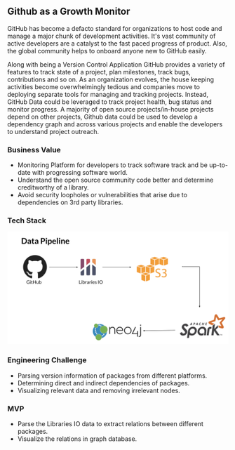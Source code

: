 ## Github as a Growth Monitor

GitHub has become a defacto standard for organizations to host code and manage a major chunk of development activities. It's vast community of active developers are a catalyst to the fast paced progress of product. Also, the global community helps to onboard anyone new to GitHub easily.

Along with being a Version Control Application GitHub provides a variety of features to track state of a project, plan milestones, track bugs, contributions and so on. As an organization evolves, the house keeping activities become overwhelmingly tedious and companies move to deploying separate tools for managing and tracking projects. Instead, GitHub Data could be leveraged to track project health, bug status and monitor progress. A majority of open source projects/in-house projects depend on other projects, Github data could be used to develop a dependency graph and across various projects and enable the developers to understand project outreach.

### Business Value

* Monitoring Platform for developers to track software track and be up-to-date with progressing software world.
* Understand the open source community code better and determine creditworthy of a library.
* Avoid security loopholes or vulnerabilities that arise due to dependencies on 3rd party libraries.

### Tech Stack

![pipeline](resources/pipeline.png)

### Engineering Challenge

* Parsing version information of packages from different platforms.
* Determining direct and indirect dependencies of packages.
* Visualizing relevant data and removing irrelevant nodes.

### MVP

* Parse the Libraries IO data to extract relations between different packages.
* Visualize the relations in graph database.

